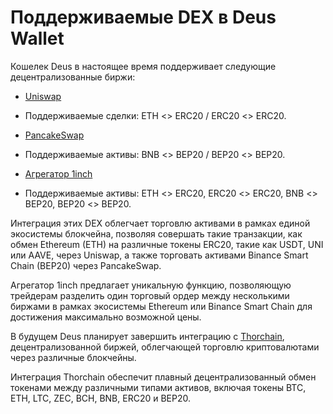 # Поддерживаемые DEX в Deus Wallet

Кошелек Deus в настоящее время поддерживает следующие децентрализованные биржи:

- [Uniswap](https://uniswap.org)
 - Поддерживаемые сделки: ETH <> ERC20 / ERC20 <> ERC20.

- [PancakeSwap](https://pancakeswap.finance)
 - Поддерживаемые активы: BNB <> BEP20 / BEP20 <> BEP20.

- [Агрегатор 1inch](https://app.1inch.io/)
 - Поддерживаемые активы: ETH <> ERC20, ERC20 <> ERC20, BNB <> BEP20, BEP20 <> BEP20.

Интеграция этих DEX облегчает торговлю активами в рамках единой экосистемы блокчейна, позволяя совершать такие транзакции, как обмен Ethereum (ETH) на различные токены ERC20, такие как USDT, UNI или AAVE, через Uniswap, а также торговать активами Binance Smart Chain (BEP20) через PancakeSwap.

Агрегатор 1inch предлагает уникальную функцию, позволяющую трейдерам разделить один торговый ордер между несколькими биржами в рамках экосистемы Ethereum или Binance Smart Chain для достижения максимально возможной цены.

В будущем Deus планирует завершить интеграцию с [Thorchain](https://thorchain.org), децентрализованной биржей, облегчающей торговлю криптовалютами через различные блокчейны.

Интеграция Thorchain обеспечит плавный децентрализованный обмен токенами между различными типами активов, включая токены BTC, ETH, LTC, ZEC, BCH, BNB, ERC20 и BEP20.